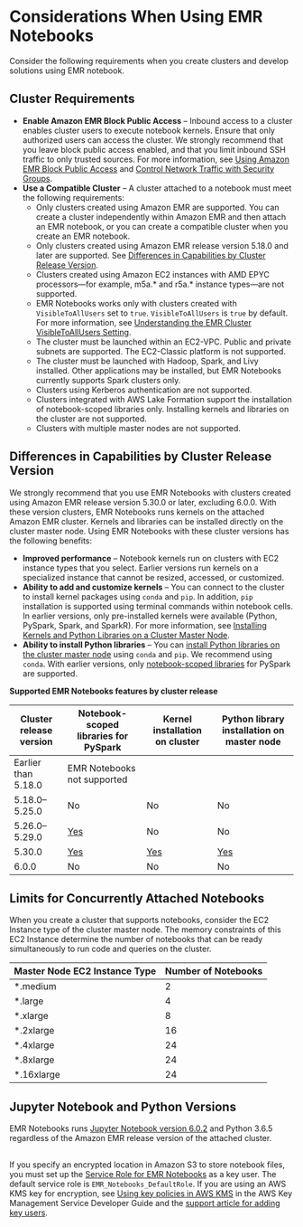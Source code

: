 # Considerations When Using EMR Notebooks<a name="emr-managed-notebooks-considerations"></a>

Consider the following requirements when you create clusters and develop solutions using EMR notebook\.

## Cluster Requirements<a name="considerations-limitations"></a>
+ **Enable Amazon EMR Block Public Access** – Inbound access to a cluster enables cluster users to execute notebook kernels\. Ensure that only authorized users can access the cluster\. We strongly recommend that you leave block public access enabled, and that you limit inbound SSH traffic to only trusted sources\. For more information, see [Using Amazon EMR Block Public Access](emr-block-public-access.md) and [Control Network Traffic with Security Groups](emr-security-groups.md)\.
+ **Use a Compatible Cluster** – A cluster attached to a notebook must meet the following requirements:
  + Only clusters created using Amazon EMR are supported\. You can create a cluster independently within Amazon EMR and then attach an EMR notebook, or you can create a compatible cluster when you create an EMR notebook\.
  + Only clusters created using Amazon EMR release version 5\.18\.0 and later are supported\. See [Differences in Capabilities by Cluster Release Version](#considerations-cluster-version)\.
  + Clusters created using Amazon EC2 instances with AMD EPYC processors—for example, m5a\.\* and r5a\.\* instance types—are not supported\.
  + EMR Notebooks works only with clusters created with `VisibleToAllUsers` set to `true`\. `VisibleToAllUsers` is `true` by default\. For more information, see [Understanding the EMR Cluster VisibleToAllUsers Setting](security_iam_emr-with-iam.md#security_set_visible_to_all_users)\.
  + The cluster must be launched within an EC2\-VPC\. Public and private subnets are supported\. The EC2\-Classic platform is not supported\.
  + The cluster must be launched with Hadoop, Spark, and Livy installed\. Other applications may be installed, but EMR Notebooks currently supports Spark clusters only\.
  + Clusters using Kerberos authentication are not supported\.
  + Clusters integrated with AWS Lake Formation support the installation of notebook\-scoped libraries only\. Installing kernels and libraries on the cluster are not supported\.
  + Clusters with multiple master nodes are not supported\.

## Differences in Capabilities by Cluster Release Version<a name="considerations-cluster-version"></a>

We strongly recommend that you use EMR Notebooks with clusters created using Amazon EMR release version 5\.30\.0 or later, excluding 6\.0\.0\. With these version clusters, EMR Notebooks runs kernels on the attached Amazon EMR cluster\. Kernels and libraries can be installed directly on the cluster master node\. Using EMR Notebooks with these cluster versions has the following benefits:
+ **Improved performance** – Notebook kernels run on clusters with EC2 instance types that you select\. Earlier versions run kernels on a specialized instance that cannot be resized, accessed, or customized\. 
+ **Ability to add and customize kernels** – You can connect to the cluster to install kernel packages using `conda` and `pip`\. In addition, `pip` installation is supported using terminal commands within notebook cells\. In earlier versions, only pre\-installed kernels were available \(Python, PySpark, Spark, and SparkR\)\. For more information, see [Installing Kernels and Python Libraries on a Cluster Master Node](emr-managed-notebooks-installing-libraries-and-kernels.md#emr-managed-notebooks-cluster-kernel)\.
+ **Ability to install Python libraries** – You can [install Python libraries on the cluster master node](emr-managed-notebooks-installing-libraries-and-kernels.md#emr-managed-notebooks-cluster-kernel) using `conda` and `pip`\. We recommend using `conda`\. With earlier versions, only [notebook\-scoped libraries](emr-managed-notebooks-installing-libraries-and-kernels.md#emr-managed-notebooks-scoped-libraries) for PySpark are supported\.


**Supported EMR Notebooks features by cluster release**  

| Cluster release version | Notebook\-scoped libraries for PySpark | Kernel installation on cluster | Python library installation on master node | 
| --- | --- | --- | --- | 
|  Earlier than 5\.18\.0  |  EMR Notebooks not supported  | 
|  5\.18\.0–5\.25\.0  |  No  |  No  |  No  | 
|  5\.26\.0–5\.29\.0  |  [Yes](emr-managed-notebooks-installing-libraries-and-kernels.md#emr-managed-notebooks-scoped-libraries)  |  No  |  No  | 
|  5\.30\.0  |  [Yes](emr-managed-notebooks-installing-libraries-and-kernels.md#emr-managed-notebooks-scoped-libraries)  |  [Yes](emr-managed-notebooks-installing-libraries-and-kernels.md#emr-managed-notebooks-cluster-kernel)  |  [Yes](emr-managed-notebooks-installing-libraries-and-kernels.md#emr-managed-notebooks-cluster-kernel)  | 
|  6\.0\.0  |  No  |  No  |  No  | 

## Limits for Concurrently Attached Notebooks<a name="emr-managed-notebooks-cluster-limits"></a>

When you create a cluster that supports notebooks, consider the EC2 Instance type of the cluster master node\. The memory constraints of this EC2 Instance determine the number of notebooks that can be ready simultaneously to run code and queries on the cluster\.


| Master Node EC2 Instance Type | Number of Notebooks | 
| --- | --- | 
|  \*\.medium  |  2  | 
|  \*\.large  |  4  | 
|  \*\.xlarge  |  8  | 
|  \*\.2xlarge  |  16  | 
|  \*\.4xlarge  |  24  | 
|  \*\.8xlarge  |  24  | 
|  \*\.16xlarge  |  24  | 

## Jupyter Notebook and Python Versions<a name="considerations-versions"></a>

EMR Notebooks runs [Jupyter Notebook version 6\.0\.2](https://jupyter-notebook.readthedocs.io/en/stable/changelog.html#release-6-0-2) and Python 3\.6\.5 regardless of the Amazon EMR release version of the attached cluster\.

## <a name="considerations-s3-encryption"></a>

If you specify an encrypted location in Amazon S3 to store notebook files, you must set up the [Service Role for EMR Notebooks](emr-managed-notebooks-service-role.md) as a key user\. The default service role is `EMR_Notebooks_DefaultRole`\. If you are using an AWS KMS key for encryption, see [Using key policies in AWS KMS](https://docs.aws.amazon.com/kms/latest/developerguide/key-policies.html#key-policy-users-crypto) in the AWS Key Management Service Developer Guide and the [support article for adding key users](https://aws.amazon.com/premiumsupport/knowledge-center/s3-bucket-access-default-encryption/)\.